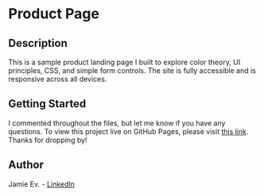 # Product Page

## Description

This is a sample product landing page I built to explore color theory, UI principles, CSS, and simple form controls. The site is fully accessible and is responsive across all devices.

## Getting Started

I commented throughout the files, but let me know if you have any questions. To view this project live on GitHub Pages, please visit [this link](https://jamie-ev.github.io/Product_Page/). Thanks for dropping by!

## Author

Jamie Ev. - [LinkedIn](https://www.linkedin.com/in/jamie-ev)

